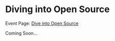 # Diving into Open Source

Event Page: [Dive into Open Source](https://reps.mozilla.org/e/dive-into-open-source-1/)

Coming Soon...
